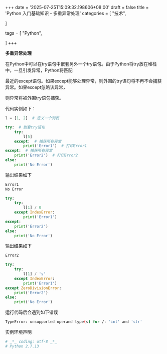 +++
date = '2025-07-25T15:09:32.198606+08:00'
draft = false
title = 'Python 入门基础知识 - 多重异常处理'
categories = [
    "技术",

]

tags = [
    "Python",

]
+++

**多重异常处理**

在Python中可以在try语句中嵌套另外一个try语句。由于Python将try放在堆栈中，一旦引发异常，Python将匹配

最近的except语句。如果except能够处理异常，则外围的try语句将不再不会捕获异常。如果except忽略该异常，

则异常将被外围try语句捕获。

代码实例如下：

```py
l = [1, 2]  # 定义一个列表  

```

```py
try:  # 嵌套try语句
    try:
        l[5]
    except:  # 捕获所有异常
        print('Error1')  # 打印Error1
except:  # 捕获所有异常
    print('Error2')  # 打印Error2
else:
    print('No Error')
```

输出结果如下

```bash
Error1
No Error
```

```py
try:
    try:
        l[1] / 0
    except IndexError:
        print('Error1')
except:
    print('Error2')
else:
    print('No Error')
```

输出结果如下

```bash
Error2
```

```py
try:
    try:
        l[1] / 's'
    except IndexError:
        print('Error1')
except ZeroDivisionError:
    print('Error2')
else:
    print('No Error')  

```

运行代码后会遇到如下错误

```bash
TypeError: unsupported operand type(s) for /: 'int' and 'str'
```

实例环境声明

```bash
# _*_ coding: utf-8 _*_
# Python 2.7.13
```
